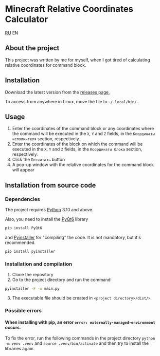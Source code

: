 # Minecraft Relative Coordinates Calculator
[RU](README-ru.md) EN
## About the project
This project was written by me for myself, when I got tired of calculating relative coordinates for command block.

## Installation

Download the latest version from the [releases page.](https://github.com/OtlichnikTop/minecraft-relative-coordinates-calcualtor/releases)

To access from anywhere in Linux, move the file to `~/.local/bin/`.

## Usage
1. Enter the coordinates of the command block or any coordinates where the command will be executed in the `X`, `Y` and `Z` fields, in the `Координаты исполнителя` section, respectively.
2. Enter the coordinates of the block on which the command will be executed in the `X`, `Y` and `Z` fields, in the `Координаты блока` section, respectively.
3. Click the `Посчитать` button
4. A pop-up window with the relative coordinates for the command block will appear

## Installation from source code
### Dependencies
The project requires [Python](https://www.python.org/) 3.10 and above.

Also, you need to install the [PyQt6](https://pypi.org/project/PyQt6/) library
```bash
pip install PyQt6
```
and [Pyinstaller](https://pypi.org/project/pyinstaller/) for "compiling" the code. It is not mandatory, but it's recommended.
```bash
pip install pyinstaller
```
### Installation and compilation
1. Clone the repository
2. Go to the project directory and run the command
```bash
pyinstaller -F -w main.py
```
3. The executable file should be created in `<project directory>/dist/>`

### Possible errors
#### When installing with pip, an error `error: externally-managed-environment` occurs.
To fix the error, run the following commands in the project directory `python -m venv .venv` and `source .venv/bin/activate` and then try to install the libraries again.

